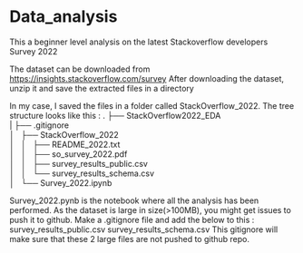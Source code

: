 # Data_analysis

This a beginner level analysis  on  the latest Stackoverflow developers Survey 2022

The dataset can be downloaded from https://insights.stackoverflow.com/survey
After downloading the dataset, unzip it and save the extracted files in a directory

In my case, I saved the files in a folder called StackOverflow_2022. The tree structure looks like this : 
 .
├── StackOverflow2022_EDA  
|   ├── .gitignore  
│   ├── StackOverflow_2022  
│   │   ├── README_2022.txt  
│   │   ├── so_survey_2022.pdf  
│   │   ├── survey_results_public.csv  
│   │   └── survey_results_schema.csv  
│   └── Survey_2022.ipynb  

Survey_2022.pynb is the notebook where all the analysis has been performed. 
As the dataset is large in size(>100MB), you might get issues to push it to github. 
Make a .gitignore file and add the below to this :
survey_results_public.csv
survey_results_schema.csv
This gitignore will make sure that these 2 large files are not pushed to github repo. 
 
